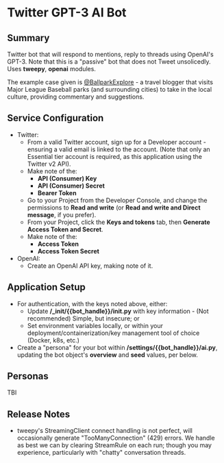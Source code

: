 # Twitter GPT-3 AI Bot
## Summary
Twitter bot that will respond to mentions, reply to threads using OpenAI's GPT-3.  Note that this is a "passive" bot that does not Tweet unsolicedly.  Uses **tweepy**, **openai** modules.

The example case given is [@BallparkExplore](https://twitter.com/BallparkExplore/with_replies) - a travel blogger that visits Major League Baseball parks (and surrounding cities) to take in the local culture, providing commentary and suggestions.
## Service Configuration
- Twitter:
  - From a valid Twitter account, sign up for a Developer account - ensuring a valid email is linked to the account.  (Note that only an Essential tier account is required, as this application using the Twitter v2 API).
  - Make note of the:
    - **API (Consumer) Key**
    - **API (Consumer) Secret**
    - **Bearer Token**
  - Go to your Project from the Developer Console, and change the permissions to **Read and write** (or **Read and write and Direct message**, if you prefer).
  - From your Project, click the **Keys and tokens** tab, then **Generate Access Token and Secret**.
  - Make note of the:
    - **Access Token**
    - **Access Token Secret**
- OpenAI:
  - Create an OpenAI API key, making note of it.
## Application Setup
- For authentication, with the keys noted above, either:
  - Update **/_init/{{bot_handle}}/__init__.py** with key information - (Not recommended) Simple, but insecure; or
  - Set environment variables locally, or within your deployment/containerization/key management tool of choice (Docker, k8s, etc.)
- Create a "persona" for your bot within **/settings/{{bot_handle}}/ai.py**, updating the bot object's **overview** and **seed** values, per below.
## Personas
TBI

## Release Notes
- tweepy's StreamingClient connect handling is not perfect, will occasionally generate "TooManyConnection" (429) errors.  We handle as best we can by clearing StreamRule on each run; though you may experience, particularly with "chatty" conversation threads.
